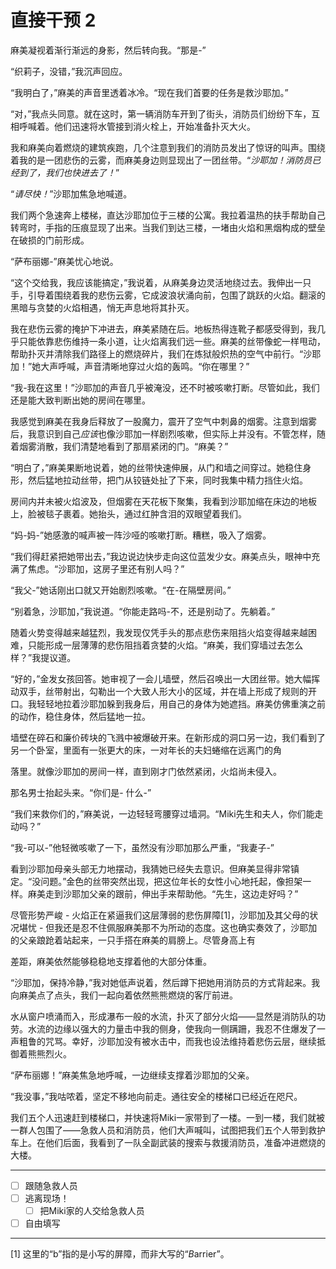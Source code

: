 # 直接干预 2

麻美凝视着渐行渐远的身影，然后转向我。“那是-”

“织莉子，没错，”我沉声回应。

“我明白了，”麻美的声音里透着冰冷。“现在我们首要的任务是救沙耶加。”

“对，”我点头同意。就在这时，第一辆消防车开到了街头，消防员们纷纷下车，互相呼喊着。他们迅速将水管接到消火栓上，开始准备扑灭大火。

我和麻美向着燃烧的建筑疾跑，几个注意到我们的消防员发出了惊讶的叫声。围绕着我的是一团悲伤的云雾，而麻美身边则显现出了一团丝带。“*沙耶加！消防员已经到了，我们也快进去了！*”

“*请尽快！*”沙耶加焦急地喊道。

我们两个急速奔上楼梯，直达沙耶加位于三楼的公寓。我拉着温热的扶手帮助自己转弯时，手指的压痕显现了出来。当我们到达三楼，一堵由火焰和黑烟构成的壁垒在破损的门前形成。

“萨布丽娜-”麻美忧心地说。

“这个交给我，我应该能搞定，”我说着，从麻美身边灵活地绕过去。我伸出一只手，引导着围绕着我的悲伤云雾，它成波浪状涌向前，包围了跳跃的火焰。翻滚的黑暗与贪婪的火焰相遇，悄无声息地将其扑灭。

我在悲伤云雾的掩护下冲进去，麻美紧随在后。地板热得连靴子都感受得到，我几乎只能依靠悲伤维持一条小道，让火焰离我们远一些。麻美的丝带像蛇一样甩动，帮助扑灭并清除我们路径上的燃烧碎片，我们在炼狱般炽热的空气中前行。“沙耶加！”她大声呼喊，声音清晰地穿过火焰的轰鸣。“你在哪里？”

“我-我在这里！”沙耶加的声音几乎被淹没，还不时被咳嗽打断。尽管如此，我们还是能大致判断出她的房间在哪里。

我感觉到麻美在我身后释放了一股魔力，震开了空气中刺鼻的烟雾。注意到烟雾后，我意识到自己*应该*也像沙耶加一样剧烈咳嗽，但实际上并没有。不管怎样，随着烟雾消散，我们清楚地看到了那扇紧闭的门。“麻美？”

“明白了，”麻美果断地说着，她的丝带快速伸展，从门和墙之间穿过。她稳住身形，然后猛地拉动丝带，把门从铰链处扯了下来，同时我集中精力挡住火焰。

房间内并未被火焰波及，但烟雾在天花板下聚集，我看到沙耶加缩在床边的地板上，脸被毯子裹着。她抬头，通过红肿含泪的双眼望着我们。

“妈-妈-”她感激的喊声被一阵沙哑的咳嗽打断。糟糕，吸入了烟雾。

“我们得赶紧把她带出去，”我边说边快步走向这位蓝发少女。麻美点头，眼神中充满了焦虑。“沙耶加，这房子里还有别人吗？”

“我父-”她话刚出口就又开始剧烈咳嗽。“在-在隔壁房间。”

“别着急，沙耶加，”我说道。“你能走路吗-不，还是别动了。先躺着。”

随着火势变得越来越猛烈，我发现仅凭手头的那点悲伤来阻挡火焰变得越来越困难，只能形成一层薄薄的悲伤阻挡着贪婪的火焰。“麻美，我们穿墙过去怎么样？”我提议道。

“好的，”金发女孩回答。她审视了一会儿墙壁，然后召唤出一大团丝带。她大幅挥动双手，丝带射出，勾勒出一个大致人形大小的区域，并在墙上形成了规则的开口。我轻轻地拉着沙耶加躲到我身后，用自己的身体为她遮挡。麻美仿佛重演之前的动作，稳住身体，然后猛地一拉。

墙壁在碎石和廉价砖块的飞溅中被爆破开来。在新形成的洞口另一边，我们看到了另一个卧室，里面有一张更大的床，一对年长的夫妇蜷缩在远离门的角

落里。就像沙耶加的房间一样，直到刚才门依然紧闭，火焰尚未侵入。

那名男士抬起头来。“你们是- 什么-”

“我们来救你们的，”麻美说，一边轻轻弯腰穿过墙洞。“Miki先生和夫人，你们能走动吗？”

“我-可以-”他轻微咳嗽了一下，虽然没有沙耶加那么严重，“我妻子-”

看到沙耶加母亲头部无力地摆动，我猜她已经失去意识。但麻美显得非常镇定。“没问题。”金色的丝带突然出现，把这位年长的女性小心地托起，像担架一样。麻美走到沙耶加父亲的跟前，伸出手来帮助他。“先生，这边走好吗？”

尽管形势严峻 - 火焰正在紧逼我们这层薄弱的悲伤屏障[1]​，沙耶加及其父母的状况堪忧 - 但我还是忍不住佩服麻美那不为所动的态度。这也确实奏效了，沙耶加的父亲踉跄着站起来，一只手搭在麻美的肩膀上。尽管身高上有

差距，麻美依然能够稳稳地支撑着他的大部分体重。

“沙耶加，保持冷静，”我对她低声说着，然后蹲下把她用消防员的方式背起来。我向麻美点了点头，我们一起向着依然熊熊燃烧的客厅前进。

水从窗户喷涌而入，形成瀑布一般的水流，扑灭了部分火焰——显然是消防队的功劳。水流的边缘以强大的力量击中我的侧身，使我向一侧蹒跚，我忍不住爆发了一声粗鲁的咒骂。幸好，沙耶加没有被水击中，而我也设法维持着悲伤云层，继续抵御着熊熊烈火。

“萨布丽娜！”麻美焦急地呼喊，一边继续支撑着沙耶加的父亲。

“我没事，”我咕哝着，坚定不移地向前走。通往安全的楼梯口已经近在咫尺。

我们五个人迅速赶到楼梯口，并快速将Miki一家带到了一楼。一到一楼，我们就被一群人包围了——急救人员和消防员，他们大声喊叫，试图把我们五个人带到救护车上。在他们后面，我看到了一队全副武装的搜索与救援消防员，准备冲进燃烧的大楼。

---

- [ ] 跟随急救人员
- [ ] 逃离现场！
  - [ ] 把Miki家的人交给急救人员
- [ ] 自由填写

---

[1]​ 这里的“b”指的是小写的屏障，而非大写的“*B*arrier”。
